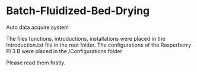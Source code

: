 # Batch-Fluidized-Bed-Drying
Auto data acquire system

The files functions, introductions, installations were placed in the Introduction.txt file in the root folder.
The configurations of the Rasperberry Pi 3 B were placed in the /Configurations folder

Please read them firstly.
